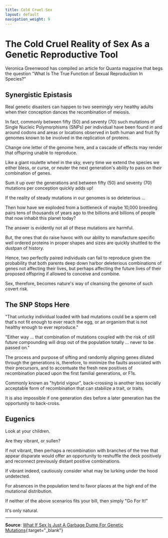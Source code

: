 ```yaml
---
title: Cold Cruel Sex
layout: default
navigation_weight: 9
---
```

# The Cold Cruel Reality of Sex As a Genetic Reproductive Tool

Veronica Greenwood has compiled an article for Quanta magazine that begs the question "What Is The True Function of Sexual Reproduction In Species?"

## Synergistic Epistasis

Real genetic disasters can happen to two seemingly very healthy adults when their conception dances the recombination of meiosis.

In fact, commonly between fifty (50) and seventy (70) such mutations of Single Nucleic Polymorphisms (SNPs) per individual have been found in and around codons and areas or locations observed in both human and fruit fly genomes known to be involved in the replication of proteins.

Change one letter of the genome here, and a cascade of effects may render that offspring unable to reproduce.

Like a giant roulette wheel in the sky, every time we extend the species we either bless, or curse, or neuter the next generation's ability to pass on their combination of genes.

Sum it up over the generations and between fifty (50) and seventy (70) mutations per conception quickly adds up!

If the reality of steady mutations in our genomes is so deleterious ...

Then how have we exploded from a bottleneck of maybe 10,000 breeding pairs tens of thousands of years ago to the billions and billions of people that now inhabit this planet today?

The answer is evidently not all of these mutations are harmful.

But, the ones that do raise havoc with our ability to manufacture specific well ordered proteins in proper shapes and sizes are quickly shuttled to the dustpan of history.

Hence, two perfectly paired individuals can fail to reproduce given the probability that both parents deep down harbor deleterious combinations of genes not affecting their lives, but perhaps affecting the future lives of their proposed offspring if allowed to conceive and combine.

Sex, therefore, becomes nature's way of cleansing the genome of such covert risk.

## The SNP Stops Here

"That unlucky individual loaded with bad mutations could be a sperm cell that's not fit enough to ever reach the egg, or an organism that is not healthy enough to ever reproduce."

"Either way ... that combination of mutations coupled with the risk of still future compounding will drop out of the population totally ... never to be passed on."

The process and purpose of sifting and randomly aligning genes diluted through the generations is, therefore, to minimize the faults associated with their precursors, and to accentuate the fresh new positives of recombination placed upon the first familial generations, or F1s.

Commonly known as "hybrid vigour", back-crossing is another less socially acceptable form of recombination that can stabilize a trait, or traits.

It is also impossible if one generation dies before a later generation has the opportunity to back-cross.

## Eugenics

Look at your children.

Are they vibrant, or sullen?

If not vibrant, then perhaps a recombination with branches of the tree that appear disparate would offer an opportunity to reshuffle the deck positively and reconnect previously distant positive combinations.

If vibrant indeed, cautiously consider what may be lurking under the hood undetected.

For absences in the population tend to favor places at the high end of the mutational distribution.

If neither of the above scenarios fits your bill, then simply "Go For It!"

It's only natural.

***

**Source**: [What If Sex Is Just A Garbage Dump For Genetic Mutations](https://www.wired.com/story/what-if-sex-is-just-a-garbage-dump-for-genetic-mutations/){:target="_blank"}

